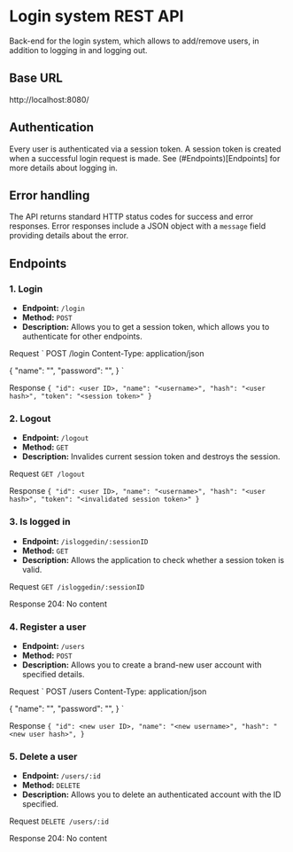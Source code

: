 # Login system REST API
Back-end for the login system, which allows to add/remove users, in addition to logging in and logging out.

## Base URL
http://localhost:8080/

## Authentication
Every user is authenticated via a session token. A session token is created when a successful login request is made. See (#Endpoints)[Endpoints] for more details about logging in.

## Error handling
The API returns standard HTTP status codes for success and error responses. Error responses include a JSON object with a `message` field providing details about the error.

## Endpoints
### 1. Login

- **Endpoint:** `/login`
- **Method:** `POST`
- **Description:** Allows you to get a session token, which allows you to authenticate for other endpoints.

Request
`
POST /login
Content-Type: application/json

{
"name": "<account username>",
"password": "<account password>",
}
`

Response
`
{
    "id": <user ID>,
    "name": "<username>",
    "hash": "<user hash>",
    "token": "<session token>"
}
`


### 2. Logout

- **Endpoint:** `/logout`
- **Method:** `GET`
- **Description:** Invalides current session token and destroys the session.

Request
`
GET /logout
`

Response
`
{
"id": <user ID>,
"name": "<username>",
"hash": "<user hash>",
"token": "<invalidated session token>"
}
`


### 3. Is logged in

- **Endpoint:** `/isloggedin/:sessionID`
- **Method:** `GET`
- **Description:** Allows the application to check whether a session token is valid.

Request
`
GET /isloggedin/:sessionID
`

Response
204: No content


### 4. Register a user

- **Endpoint:** `/users`
- **Method:** `POST`
- **Description:** Allows you to create a brand-new user account with specified details.

Request
`
POST /users
Content-Type: application/json

{
"name": "<account username>",
"password": "<account password>",
}
`

Response
`
{
"id": <new user ID>,
"name": "<new username>",
"hash": "<new user hash>",
}
`

### 5. Delete a user

- **Endpoint:** `/users/:id`
- **Method:** `DELETE`
- **Description:** Allows you to delete an authenticated account with the ID specified.

Request
`
DELETE /users/:id
`

Response
204: No content
